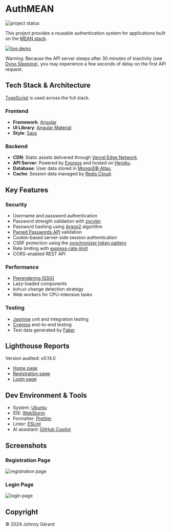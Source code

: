 # AuthMEAN

![project status](https://img.shields.io/badge/project_status-active_development-green?style=for-the-badge)

This project provides a reusable authentication system for applications built on the [MEAN stack](https://www.mongodb.com/resources/languages/mean-stack).

[![live demo](https://img.shields.io/badge/live_demo-blue?style=for-the-badge)](https://mean-authentication.app.jgerard.dev/)

Warning: Because the API server sleeps after 30 minutes of inactivity (see [Dyno Sleeping](https://devcenter.heroku.com/articles/eco-dyno-hours#dyno-sleeping)),
you may experience a few seconds of delay on the first API request.

## Tech Stack & Architecture

[TypeScript](https://www.typescriptlang.org/) is used across the full stack.

### Frontend

- **Framework**: [Angular](https://angular.dev/)
- **UI Library**: [Angular Material](https://material.angular.io/)
- **Style**: [Sass](https://sass-lang.com/)

### Backend

- **CDN**: Static assets delivered through [Vercel Edge Network](https://vercel.com/docs/edge-network/overview).
- **API Server**: Powered by [Express](https://expressjs.com/) and hosted on [Heroku](https://www.heroku.com/).
- **Database**: User data stored in [MongoDB Atlas](https://www.mongodb.com/atlas).
- **Cache**: Session data managed by [Redis Cloud](https://redis.io/cloud/).

## Key Features

### Security

- Username and password authentication
- Password strength validation with [zxcvbn](https://github.com/dropbox/zxcvbn?tab=readme-ov-file#readme)
- Password hashing using [Argon2](https://github.com/P-H-C/phc-winner-argon2?tab=readme-ov-file#readme) algorithm
- [Pwned Passwords API](https://haveibeenpwned.com/API/v3#PwnedPasswords) validation
- Cookie-based server-side session authentication
- CSRF protection using the [synchronizer token pattern](https://cheatsheetseries.owasp.org/cheatsheets/Cross-Site_Request_Forgery_Prevention_Cheat_Sheet.html#synchronizer-token-pattern)
- Rate limiting with [express-rate-limit](https://express-rate-limit.mintlify.app/overview)
- CORS-enabled REST API

### Performance

- [Prerendering (SSG)](https://angular.dev/guide/prerendering)
- Lazy-loaded components
- `OnPush` change detection strategy
- Web workers for CPU-intensive tasks

### Testing

- [Jasmine](https://jasmine.github.io/) unit and integration testing
- [Cypress](https://www.cypress.io/) end-to-end testing
- Test data generated by [Faker](https://fakerjs.dev/)

## Lighthouse Reports

Version audited: v0.14.0

- [Home page](https://googlechrome.github.io/lighthouse/viewer/?gist=8a2dd7b07bb5108fdddf0c0b85471839)
- [Registration page](https://googlechrome.github.io/lighthouse/viewer/?gist=ad49f017ce5653d1abb7ace3375c4906)
- [Login page](https://googlechrome.github.io/lighthouse/viewer/?gist=942eb80d2aaf63bdf2329a16f8823a09)

## Dev Environment & Tools

- System: [Ubuntu](https://ubuntu.com/)
- IDE: [WebStorm](https://www.jetbrains.com/webstorm/)
- Formatter: [Prettier](https://prettier.io/)
- Linter: [ESLint](https://eslint.org/)
- AI assistant: [GitHub Copilot](https://github.com/features/copilot)

## Screenshots

### Registration Page

![registration page](docs/screenshots/registration-page.avif)

### Login Page

![login page](docs/screenshots/login-page.avif)

## Copyright

© 2024 Johnny Gérard
